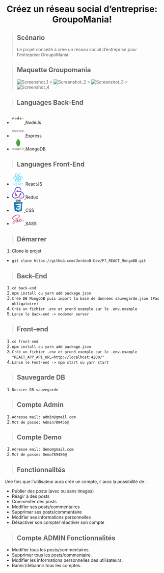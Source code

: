 <h1 align="center">
 Créez un réseau social d’entreprise: GroupoMania!
</h1>

> ## **Scénario**
>
> Le projet consisté à crée un réseau social d’entreprise pour l'entreprise GroupoMania!

> ## **Maquette Groupomania**  
>
> ![Screenshot_1](https://user-images.githubusercontent.com/101954241/204126945-8f07fc66-ad14-4557-992e-6b2b9a878808.png) > ![Screenshot_2](https://user-images.githubusercontent.com/101954241/204126949-f47063cc-02ee-4a1f-832c-f9e50c44ac53.png) > ![Screenshot_3](https://user-images.githubusercontent.com/101954241/204126953-a812bb40-c70a-42db-8ab2-6838ef8b56b5.png) > ![Screenshot_4](https://user-images.githubusercontent.com/101954241/204126958-bc0fad00-0fe4-43f9-99aa-27783e5220fe.png)

> ## **Languages Back-End**

- <a href="https://nodejs.org" target="_blank" rel="noreferrer"> <img src="https://raw.githubusercontent.com/devicons/devicon/master/icons/nodejs/nodejs-original-wordmark.svg" alt="nodejs" width="40" height="40"/> </a> NodeJs
- <a href="https://expressjs.com" target="_blank" rel="noreferrer"> <img src="https://raw.githubusercontent.com/devicons/devicon/master/icons/express/express-original-wordmark.svg" alt="express" width="40" height="40"/> </a> Express
- <a href="https://www.mongodb.com/" target="_blank" rel="noreferrer"> <img src="https://raw.githubusercontent.com/devicons/devicon/master/icons/mongodb/mongodb-original-wordmark.svg" alt="mongodb" width="40" height="40"/> </a> MongoDB

> ## **Languages Front-End**

- <a href="https://reactjs.org/" target="_blank" rel="noreferrer"> <img src="https://raw.githubusercontent.com/devicons/devicon/master/icons/react/react-original-wordmark.svg" alt="react" width="40" height="40"/> </a> ReactJS
- <a href="https://redux.js.org" target="_blank" rel="noreferrer"> <img src="https://raw.githubusercontent.com/devicons/devicon/master/icons/redux/redux-original.svg" alt="redux" width="40" height="40"/> </a> Redux
- <a href="https://www.w3schools.com/css/" target="_blank" rel="noreferrer"> <img src="https://raw.githubusercontent.com/devicons/devicon/master/icons/css3/css3-original-wordmark.svg" alt="css3" width="40" height="40"/> </a> CSS
- <a href="https://sass-lang.com" target="_blank" rel="noreferrer"> <img src="https://raw.githubusercontent.com/devicons/devicon/master/icons/sass/sass-original.svg" alt="sass" width="40" height="40"/> </a> SASS

> ## **Démarrer**

1. Clone le projet

- `git clone https://github.com/JordanB-Dev/P7_REACT_MongoDB.git`

> ## **Back-End**

1. `cd back-end`
2. `npm install ou yarn add package.json`
3. `Créé DB MongoDB puis import la base de données sauvegarde.json (Pas obligatoire)`
4. `Crée un fichier .env et prend exemple sur le .env.example`
5. `Lance le Back-end -> nodemon server`

> ## **Front-end**

1. `cd front-end`
2. `npm install ou yarn add package.json`
3. `Créé un fichier .env et prend exemple sur le .env.example "REACT_APP_API_URL=http://localhost:4200/"`
4. `Lance le Font-end -> npm start ou yarn start`

> ## **Sauvegarde DB**

1. `Dossier DB sauvegarde`

> ## **Compte Admin**

1. `Adresse mail: admin@gmail.com`
2. `Mot de passe: Admin789456@`

> ## **Compte Demo**

1. `Adresse mail: demo@gmail.com`
2. `Mot de passe: Demo789456@`

> ## **Fonctionnalités**

Une fois que l'utilisateur aura créé un compte, il aura la possibilité de :

- Publier des posts (avec ou sans images)
- Réagir à des posts
- Commenter des posts
- Modifier ses posts/commentaires
- Supprimer ses posts/commentaire
- Modifier ses informations personnelles
- Désactiver son compte/ réactiver son compte

> ## **Compte ADMIN Fonctionnalités**

- Modifier tous les posts/commentaires.
- Supprimer tous les posts/commentaire.
- Modifier les informations personnelles des utilisateurs.
- Bannir/débannir tous les comptes.
